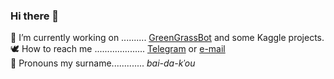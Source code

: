 ### Hi there 🌿
🦚 I’m currently working on .......... [GreenGrassBot] and some Kaggle projects.  
🕊 How to reach me .................... [Telegram] or [e-mail]  
🦜 Pronouns my surname............. _bai-da-kˈou_

[Telegram]: https://t.me/baidakovil
[e-mail]: mailto:baidakovil@gmail.com
[GreenGrassBot]: https://github.com/baidakovil/GreenGrassBot
